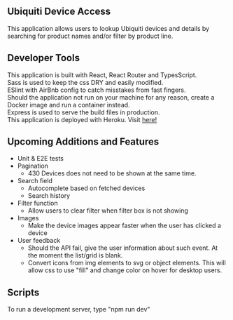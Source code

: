 ## Ubiquiti Device Access

This application allows users to lookup Ubiquiti devices and details by searching for product names and/or filter by product line.

## Developer Tools

This application is built with React, React Router and TypesScript.\
Sass is used to keep the css DRY and easily modified.\
ESlint with AirBnb config to catch misstakes from fast fingers.\
Should the application not run on your machine for any reason, create a Docker image and run a container instead.\
Express is used to serve the build files in production.\
This application is deployed with Heroku. Visit [here!](https://ubirocks.herokuapp.com)

## Upcoming Additions and Features

- Unit & E2E tests
- Pagination
  - 430 Devices does not need to be shown at the same time.
- Search field
  - Autocomplete based on fetched devices
  - Search history
- Filter function
  - Allow users to clear filter when filter box is not showing
- Images
  - Make the device images appear faster when the user has clicked a device
- User feedback
  - Should the API fail, give the user information about such event. At the moment the list/grid is blank.
  - Convert icons from img elements to svg or object elements. This will allow css to use "fill" and change color on hover for desktop users.

## Scripts

To run a development server, type "npm run dev"
